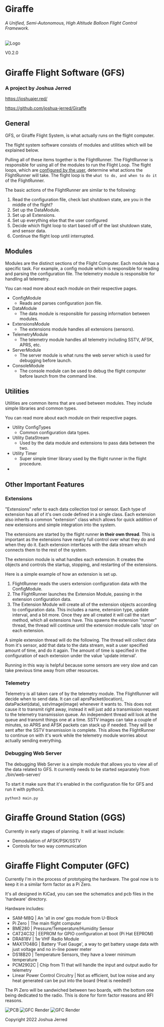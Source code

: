 # Giraffe
###### A Unified, Semi-Autonomous, High Altitude Balloon Flight Control Framework.

![Logo](logo-small.png)

V0.2.0

# Giraffe Flight Software (GFS)
### A project by Joshua Jerred
https://joshuajer.red/

https://github.com/joshua-jerred/Giraffe
## General

GFS, or Giraffe Flight System, is what actually runs on the flight computer.

The flight system software consists of modules and utilities which will be 
explained below.

Pulling all of these items together is the FlightRunner. The
FlightRunner is responsible for using all of the modules to run the 
Flight Loop. The flight loops, which are
[configured by the user](deadlink), determine what actions the FlightRunner will
take. The flight loop is the ``what to do, and when to do it`` of the 
FlightRunner.

The basic actions of the FlightRunner are similar to the following:
1. Read the configuration file, check last shutdown state, are you in the middle 
of the flight?
2. Set up the DataModule.
3. Set up all Extensions.
4. Set up everything else that the user configured
5. Decide which flight loop to start based off of the last shutdown state,
and sensor data.
6. Continue the flight loop until interrupted.

## Modules
Modules are the distinct sections of the Flight Computer. Each module
has a specific task. For example, a config module which is responsible for
reading and parsing the configuration file. The telemetry module is
responsible for handling all telemetry.

You can read more about each module on their respective pages.
- ConfigModule
    - Reads and parses configuration json file.
- DataModule
    - The data module is responsible for passing information between modules.
- ExtensionsModule
    - The extensions module handles all extensions (sensors).
- TelemetryModule
    - The telemetry module handles all telemetry including SSTV, AFSK, APRS, etc.
- ServerModule
    - The server module is what runs the web server which is used for debugging 
        before launch.
- ConsoleModule
    - The console module can be used to debug the flight computer before launch
        from the command line.
## Utilities
Utilities are common items that are used between modules. They include
simple libraries and common types.

You can read more about each module on their respective pages.

- Utility ConfigTypes
    - Common configuration data types.
- Utility DataStream
    - Used by the data module and extensions to pass data between the two.
- Utility Timer
    - Super simple timer library used by the flight runner in the flight procedure.
- 






## Other Important Features

### Extensions
"Extensions" refer to each data collection tool or sensor. Each type of 
extension has all of it's own code defined in a single class. Each extension
also inherits a common "extension" class which allows for quick addition of
new extensions and simple integration into the system.

The extensions are started by the flight runner **in their own thread**.
This is important as the extensions have nearly full control over what they do
and when they do it. Each extension interfaces with the data stream which
connects them to the rest of the system.

The extension module is what handles each extension. It creates the objects
and controls the startup, stopping, and restarting of the extensions.

Here is a simple example of how an extension is set up.

1. FlightRunner reads the users extension configuration data with 
the ConfigModule.
2. The FlightRunner launches the Extension Module, passing in
the extension configuration data.
3. The Extension Module will create all of the extension objects
according to configuration data. This includes a name, extension type, update
interval, and a bit more.
Once they are all created it will call the start method, which all extensions
have. This spawns the extension "runner" thread, the thread will continue
until the extension module calls 'stop' on each extension.

A simple extension thread will do the following. The thread will collect data 
from it's sensor, add that data to the data stream, wait a user specified
amount of time, and do it again. The amount of time is specified in the 
configuration of each extension under the value 'update interval'.

Running in this way is helpful because some sensors are very slow and
can take previous time away from other resources.

### Telemetry
Telemetry is all taken care of by the telemetry module. The FlightRunner
will decide when to send data. It can call aprsPacket(location), 
dataPacket(data), sstvImage(image) whenever it wants to. This does not cause
it to transmit right away, instead it will just add a transmission request to
the telemetry transmission queue. An independent thread will look at the queue
and transmit things one at a time. SSTV images can take a couple of minutes,
so APRS and AFSK packets can stack up if needed. They will be sent after the
SSTV transmission is complete. This allows the FlightRunner to continue on with
it's work while the telemetry module worries about actually sending everything.

### Debugging Web Server
The debugging Web Server is a simple module that allows you to view all of the
data related to GFS. It currently needs to be started separately from
./bin/web-server/

To start it make sure that it's enabled in the configuration file for GFS
and run it with python3.

``python3 main.py``

# Giraffe Ground Station (GGS)
Currently in early stages of planning.
It will at least include:
- Demodulation of AFSK/PSK/SSTV
- Controls for two way communication

# Giraffe Flight Computer (GFC)
Currently I'm in the process of prototyping the hardware. The goal now is to
keep it in a similar form factor as a Pi Zero.

It's all designed in KiCad, you can see the schematics and pcb files in the
'hardware' directory.

Hardware includes:
- SAM-M8Q   | An 'all in one' gps module from U-Block
- Pi Zero   | The main flight computer
- BME280    | Pressure/Temperature/Humidity Sensor
- CAT24C32  | EEPROM for GPIO configuration at boot (Pi Hat EEPROM)
- DRA818V   | 1w VHF Radio Module
- MAX17048G | Battery 'Fuel Gauge', a way to get battery usage data with just voltage and no in-line power meter
- DS18B20   | Temperature Sensors, they have a lower minimum temperature
- PCM2902C  | Chip from TI that will handle the input and output audio for telemetry
- Linear Power Control Circuitry | Not as efficient, but low noise and any heat generated can be put into the board (Heat is needed!)

The Pi Zero will be sandwiched between two boards, with the bottom one being
dedicated to the radio. This is done for form factor reasons and RFI reasons.

![PCB](GFC-prototype1.png)
![GFC Render](GFC-Render.png)
![GFC Render](GFC-Render-Bottom.png)


Copyright 2022 Joshua Jerred